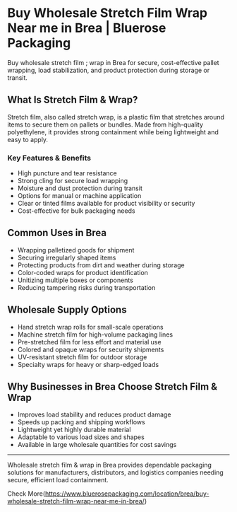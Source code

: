 # Buy Wholesale Stretch Film Wrap Near me in Brea | Bluerose Packaging

Buy wholesale stretch film ; wrap in Brea for secure, cost-effective pallet wrapping, load stabilization, and product protection during storage or transit.

## What Is Stretch Film & Wrap?

Stretch film, also called stretch wrap, is a plastic film that stretches around items to secure them on pallets or bundles. Made from high-quality polyethylene, it provides strong containment while being lightweight and easy to apply.

### Key Features & Benefits

- High puncture and tear resistance  
- Strong cling for secure load wrapping  
- Moisture and dust protection during transit  
- Options for manual or machine application  
- Clear or tinted films available for product visibility or security  
- Cost-effective for bulk packaging needs  

## Common Uses in Brea

- Wrapping palletized goods for shipment  
- Securing irregularly shaped items  
- Protecting products from dirt and weather during storage  
- Color-coded wraps for product identification  
- Unitizing multiple boxes or components  
- Reducing tampering risks during transportation  

## Wholesale Supply Options

- Hand stretch wrap rolls for small-scale operations  
- Machine stretch film for high-volume packaging lines  
- Pre-stretched film for less effort and material use  
- Colored and opaque wraps for security shipments  
- UV-resistant stretch film for outdoor storage  
- Specialty wraps for heavy or sharp-edged loads  

## Why Businesses in Brea Choose Stretch Film & Wrap

- Improves load stability and reduces product damage  
- Speeds up packing and shipping workflows  
- Lightweight yet highly durable material  
- Adaptable to various load sizes and shapes  
- Available in large wholesale quantities for cost savings  

---

Wholesale stretch film & wrap in Brea provides dependable packaging solutions for manufacturers, distributors, and logistics companies needing secure, efficient load containment.

Check More(https://www.bluerosepackaging.com/location/brea/buy-wholesale-stretch-film-wrap-near-me-in-brea/)
